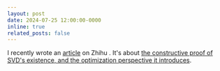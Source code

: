 ```yaml
---
layout: post
date: 2024-07-25 12:00:00-0000
inline: true
related_posts: false
---
```


I recently wrote an [article](https://www.zhihu.com/question/22298352/answer/3595067328) on Zhihu . It's about [the constructive proof of SVD's existence, and the optimization perspective it introduces](https://www.zhihu.com/question/22298352/answer/3595067328). 